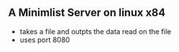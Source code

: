 ## A Minimlist Server on linux x84

- takes a file and outpts the data read on the file
- uses port 8080


